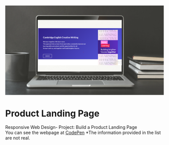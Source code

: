![Product Landing Page Preview](images/LandingPage.png)

# Product Landing Page

Responsive Web Design- Project: Build a Product Landing Page<br/>
You can see the webpage at [CodePen](https://codepen.io/samxcodes/full/xxqwPaW)
*The information provided in the list are not real.
